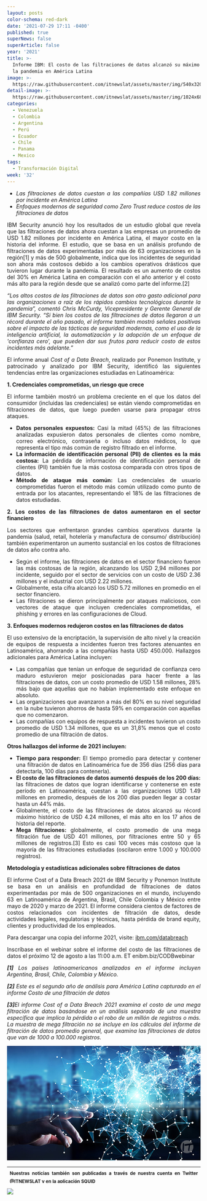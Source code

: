 ```yaml
---
layout: posts
color-schema: red-dark
date: '2021-07-29 17:11 -0400'
published: true
superNews: false
superArticle: false
year: '2021'
title: >-
  Informe IBM: El costo de las filtraciones de datos alcanzó su máximo durante
  la pandemia en América Latina
image: >-
  https://raw.githubusercontent.com/itnewslat/assets/master/img/540x320/Datos-Transformacion-Digital-p.jpg
detail-image: >-
  https://raw.githubusercontent.com/itnewslat/assets/master/img/1024x680/Datos-Transformacion-Digital-g.jpg
categories:
  - Venezuela
  - Colombia
  - Argentina
  - Perú
  - Ecuador
  - Chile
  - Panama
  - Mexico
tags:
  - Transformación Digital
week: '32'
---
```

<ul style="list-style-type: disc; text-align: justify;">
	<li><em>Las filtraciones de datos cuestan a las compañías USD 1.82 millones por incidente en América Latina</em></li>
	<li><em>Enfoques modernos de seguridad como Zero Trust reduce costos de las filtraciones de datos</em></li>
</ul>
<p style="text-align: justify;">IBM Security anunció hoy los resultados de un estudio global que revela que las filtraciones de datos ahora cuestan a las empresas un promedio de USD 1.82 millones por incidente en América Latina, el mayor costo en la historia del informe. El estudio, que se basa en un análisis profundo de filtraciones de datos experimentadas por más de 63 organizaciones en la región[1] y más de 500 globalmente, indica que los incidentes de seguridad son ahora más costosos debido a los cambios operativos drásticos que tuvieron lugar durante la pandemia. El resultado es un aumento de costos del 30% en América Latina en comparación con el año anterior y el costo más alto para la región desde que se analizó como parte del informe.[2]</p>
<p style="text-align: justify;"><em>“Los altos costos de las filtraciones de datos son otro gasto adicional para las organizaciones a raíz de los rápidos cambios tecnológicos durante la pandemia”, comentó Chris McCurdy, Vicepresidente y Gerente General de IBM Security. “Si bien los costos de las filtraciones de datos llegaron a un récord durante el año pasado, el informe también mostró señales positivas sobre el impacto de las tácticas de seguridad modernas, como el uso de la inteligencia artificial, la automatización y la adopción de un enfoque de 'confianza cero', que pueden dar sus frutos para reducir costo de estos incidentes más adelante.”</em></p>
<p style="text-align: justify;">El informe anual <em>Cost of a Data Breach</em>, realizado por Ponemon Institute, y patrocinado y analizado por IBM Security, identificó las siguientes tendencias entre las organizaciones estudiadas en Latinoamérica:</p>
<p style="text-align: justify;"><strong>1. Credenciales comprometidas, un riesgo que crece</strong></p>
<p style="text-align: justify;">El informe también mostró un problema creciente en el que los datos del consumidor (incluidas las credenciales) se están viendo comprometidas en filtraciones de datos, que luego pueden usarse para propagar otros ataques.</p>

<ul style="text-align: justify;">
	<li><strong>Datos personales expuestos:</strong> Casi la mitad (45%) de las filtraciones analizadas expusieron datos personales de clientes como nombre, correo electrónico, contraseña o incluso datos médicos, lo que representa el tipo más común de registro filtrado en el informe.</li>
	<li><strong>La información de identificación personal (PII) de clientes es la más costosa: </strong>La pérdida de información de identificación personal de clientes (PII) también fue la más costosa comparada con otros tipos de datos.</li>
	<li><strong>Método de ataque más común: </strong>Las credenciales de usuario comprometidas fueron el método más común utilizado como punto de entrada por los atacantes, representando el 18% de las filtraciones de datos estudiadas.</li>
</ul>
<p style="text-align: justify;"><strong>2. Los costos de las filtraciones de datos aumentaron en el sector financiero</strong></p>
<p style="text-align: justify;">Los sectores que enfrentaron grandes cambios operativos durante la pandemia (salud, retail, hotelería y manufactura de consumo/ distribución) también experimentaron un aumento sustancial en los costos de filtraciones de datos año contra año.</p>

<ul style="text-align: justify;">
	<li>Según el informe, las filtraciones de datos en el sector financiero fueron las más costosas de la región, alcanzando los USD 2,94 millones por incidente, seguido por el sector de servicios con un costo de USD 2.36 millones y el industrial con USD 2.22 millones.</li>
	<li>Globalmente, esta cifra alcanzó los USD 5.72 millones en promedio en el sector financiero.</li>
	<li>Las filtraciones se dieron principalmente por ataques maliciosos, con vectores de ataque que incluyen credenciales comprometidas, el phishing y errores en las configuraciones de Cloud.</li>
</ul>
<p style="text-align: justify;"><strong>3. Enfoques modernos redujeron costos en las filtraciones de datos</strong></p>
<p style="text-align: justify;">El uso extensivo de la encriptación, la supervisión de alto nivel y la creación de equipos de respuesta a incidentes fueron tres factores atenuantes en Latinoamérica, ahorrando a las compañías hasta USD 450.000. Hallazgos adicionales para América Latina incluyen:</p>

<ul style="text-align: justify;">
	<li>Las compañías que tenían un enfoque de seguridad de confianza cero maduro estuvieron mejor posicionadas para hacer frente a las filtraciones de datos, con un costo promedio de USD 1.58 millones, 28% más bajo que aquellas que no habían implementado este enfoque en absoluto.</li>
	<li>Las organizaciones que avanzaron a más del 80% en su nivel seguridad en la nube tuvieron ahorros de hasta 59% en comparación con aquellas que no comenzaron.</li>
	<li>Las compañías con equipos de respuesta a incidentes tuvieron un costo promedio de USD 1.34 millones, que es un 31,8% menos que el costo promedio de una filtración de datos.</li>
</ul>
<p style="text-align: justify;"><strong>Otros hallazgos del informe de 2021 incluyen:</strong></p>

<ul style="text-align: justify;">
	<li><strong>Tiempo para responder:</strong> El tiempo promedio para detectar y contener una filtración de datos en Latinoamérica fue de 356 días (256 días para detectarla, 100 días para contenerla).</li>
	<li><strong>El costo de las filtraciones de datos aumentó después de los 200 días: </strong>las filtraciones de datos que logran identificarse y contenerse en este período en Latinoamérica, cuestan a las organizaciones USD 1.49 millones en promedio, después de los 200 días pueden llegar a costar hasta un 44% más.</li>
	<li>Globalmente, el costo de las filtraciones de datos alcanzó su récord máximo histórico de USD 4.24 millones, el más alto en los 17 años de historia del reporte.</li>
	<li><strong>Mega filtraciones:</strong> globalmente, el costo promedio de una mega filtración fue de USD 401 millones, por filtraciones entre 50 y 65 millones de registros.[3] Esto es casi 100 veces más costoso que la mayoría de las filtraciones estudiadas (oscilaron entre 1.000 y 100.000 registros).</li>
</ul>
<p style="text-align: justify;"><strong>Metodología y estadísticas adicionales sobre filtraciones de datos</strong></p>
<p style="text-align: justify;">El informe Cost of a Data Breach 2021 de IBM Security y Ponemon Institute se basa en un análisis en profundidad de filtraciones de datos experimentadas por más de 500 organizaciones en el mundo, incluyendo 63 en Latinoamérica de Argentina, Brasil, Chile Colombia y México entre mayo de 2020 y marzo de 2021. El informe considera cientos de factores de costos relacionados con incidentes de filtración de datos, desde actividades legales, regulatorias y técnicas, hasta pérdida de brand equity, clientes y productividad de los empleados.</p>
<p style="text-align: justify;">Para descargar una copia del informe 2021, visite: <a href="http://ibm.com/databreach">ibm.com/databreach</a></p>
<p style="text-align: justify;">Inscríbase en el webinar sobre el informe del costo de las filtraciones de datos el próximo 12 de agosto a las 11:00 a.m. ET enibm.biz/CODBwebinar</p>
<p style="text-align: justify;"><em><strong>[1]</strong></em><em> Los países latinoamericanos analizados en el informe incluyen Argentina, Brasil, Chile, Colombia y México.</em></p>
<p style="text-align: justify;"><em><strong>[2]</strong></em><em> Este es el segundo año de análisis para América Latina capturado en el informe Costo de una filtración de datos</em></p>
<p style="text-align: justify;"><em><strong>[3]</strong></em><em>El informe Cost of a Data Breach 2021 examina el costo de una mega filtración de datos basándose en un análisis separado de una muestra específica que implica la pérdida o el robo de un millón de registros o más. La muestra de mega filtración no se incluye en los cálculos del informe de filtración de datos promedio general, que examina las filtraciones de datos que van de 1000 a 100.000 registros.</em></p>

![](https://raw.githubusercontent.com/itnewslat/assets/master/img/540x320/Datos-Transformacion-Digital-p.jpg)

<table style="height: 42px;" width="569">
<tbody>
<tr>
<td style="text-align: justify;"><sub><strong>Nuestras noticias también son publicadas a través de nuestra cuenta en Twitter <a href="https://twitter.com/itnewslat?lang=es">@ITNEWSLAT</a> y en la aplicación <a href="https://squidapp.co/en/">SQUID</a></strong></sub></td>
</tr>
</tbody>
</table>

<img src="https://tracker.metricool.com/c3po.jpg?hash=56f88a41e39ab42c063cc51676587a04"/>